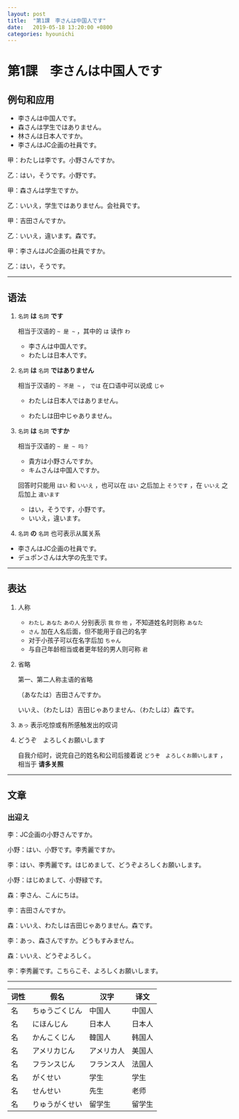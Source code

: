 ```yaml
---
layout: post
title:  "第1課　李さんは中国人です"
date:   2019-05-18 13:20:00 +0800
categories: hyounichi
---
```


# 第1課　李さんは中国人です

## 例句和应用

* 李さんは中国人です。
* 森さんは学生ではありません。
* 林さんは日本人ですか。
* 李さんはJC企画の社員です。



甲：わたしは李です。小野さんですか。

乙：はい，そうです。小野です。



甲：森さんは学生ですか。

乙：いいえ，学生ではありません。会社員です。



甲：吉田さんですか。

乙：いいえ，違います。森です。



甲：李さんはJC企画の社員ですか。

乙：はい，そうです。



****



## 语法

1. `名詞` **は** `名詞` **です**

   相当于汉语的 `~ 是 ~` ，其中的 `は` 读作 `わ`

   * 李さんは中国人です。
   * わたしは日本人です。

   

2. `名詞` **は** `名詞` **ではありません**

   相当于汉语的 `~ 不是 ~` ， `では` 在口语中可以说成 `じゃ`

   * わたしは日本人ではありません。

   * わたしは田中じゃありません。

     

3. `名詞` **は** `名詞` **ですか**

   相当于汉语的 `~ 是 ~ 吗？`

   * 貴方は小野さんですか。
   * キムさんは中国人ですか。

   回答时只能用 `はい` 和 `いいえ` ，也可以在 `はい` 之后加上 `そうです` ，在 `いいえ` 之后加上 `違います`

   * はい，そうです，小野です。
   * いいえ，違います。



4. `名詞` **の** `名詞` 也可表示从属关系

* 李さんはJC企画の社員です。
* デュポンさんは大学の先生です。



****



## 表达

1. 人称
   * `わたし` `あなた` `あの人` 分别表示 `我` `你` `他` ，不知道姓名时则称 `あなた`
   * `さん` 加在人名后面，但不能用于自己的名字
   * 对于小孩子可以在名字后加 `ちゃん`
   * 与自己年龄相当或者更年轻的男人则可称 `君`



2. 省略

   第一、第二人称主语的省略

   （あなたは）吉田さんですか。

   いいえ、（わたしは）吉田じゃありません、（わたしは）森です。



3. `あっ` 表示吃惊或有所感触发出的叹词



4. どうぞ　よろしくお願いします

   自我介绍时，说完自己的姓名和公司后接着说 `どうぞ　よろしくお願いします` ，相当于 **请多关照**



****



## 文章

### 出迎え

李：JC企画の小野さんですか。

小野：はい、小野です。李秀麗ですか。

李：はい、李秀麗です。はじめまして、どうぞよろしくお願いします。

小野：はじめまして、小野緑です。

森：李さん、こんにちは。

李：吉田さんですか。

森：いいえ、わたしは吉田じゃありません。森です。

李：あっ、森さんですか。どうもすみません。

森：いいえ、どうぞよろしく。

李：李秀麗です。こちらこそ、よろしくお願いします。



****



| 词性 | 假名           | 汉字       | 译文   |
| ---- | -------------- | ---------- | ------ |
| 名   | ちゅうごくじん | 中国人     | 中国人 |
| 名   | にほんじん     | 日本人     | 日本人 |
| 名   | かんこくじん   | 韓国人     | 韩国人 |
| 名   | アメリカじん   | アメリカ人 | 美国人 |
| 名   | フランスじん   | フランス人 | 法国人 |
| 名   | がくせい       | 学生       | 学生   |
| 名   | せんせい       | 先生       | 老师   |
| 名   | りゅうがくせい | 留学生     | 留学生 |

